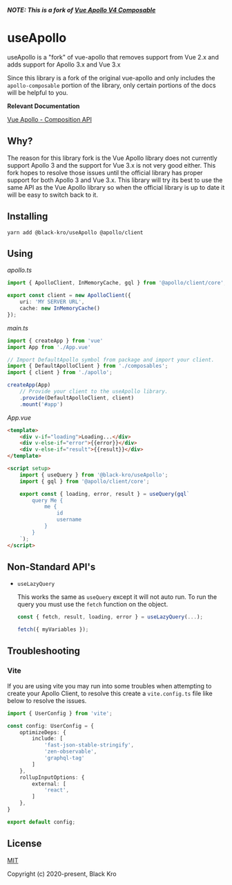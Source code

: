***NOTE: This is a fork of [Vue Apollo V4 Composable](https://github.com/vuejs/vue-apollo/tree/v4/packages/vue-apollo-composable)***

# useApollo
useApollo is a "fork" of vue-apollo that removes support from Vue 2.x and adds support for Apollo 3.x and Vue 3.x 

Since this library is a fork of the original vue-apollo and only includes the `apollo-composable` portion of the library, only certain portions of the docs will be helpful to you.

**Relevant Documentation**

[Vue Apollo - Composition API](https://v4.apollo.vuejs.org/api/use-query.html)

## Why?
The reason for this library fork is the Vue Apollo library does not currently support Apollo 3 and the support for Vue 3.x is not very good either. This fork hopes to resolve those issues until the official library has proper support for both Apollo 3 and Vue 3.x. This library will try its best to use the same API as the Vue Apollo library so when the official library is up to date it will be easy to switch back to it.

## Installing
```
yarn add @black-kro/useApollo @apollo/client
```

## Using

*apollo.ts*
```ts
import { ApolloClient, InMemoryCache, gql } from '@apollo/client/core';

export const client = new ApolloClient({
    uri: 'MY SERVER URL',
    cache: new InMemoryCache()
});
```

*main.ts*
```ts
import { createApp } from 'vue'
import App from './App.vue'

// Import DefaultApollo symbol from package and import your client.
import { DefaultApolloClient } from './composables';
import { client } from './apollo';

createApp(App)
    // Provide your client to the useApollo library.
    .provide(DefaultApolloClient, client)
    .mount('#app')
```

*App.vue*
```html
<template>
    <div v-if="loading">Loading...</div>
    <div v-else-if="error">{{error}}</div>
    <div v-else-if="result">{{result}}</div>
</template>

<script setup>
    import { useQuery } from '@black-kro/useApollo';
    import { gql } from '@apollo/client/core';

    export const { loading, error, result } = useQuery(gql`
        query Me {
            me {
                id
                username
            }
        }
    `);
</script>
```

## Non-Standard API's

- `useLazyQuery`
    
    This works the same as `useQuery` except it will not auto run. To run the query you must use the `fetch` function on the object.

    ```ts
    const { fetch, result, loading, error } = useLazyQuery(...);

    fetch({ myVariables });
    ```

## Troubleshooting

### Vite
If you are using vite you may run into some troubles when attempting to create your Apollo Client, to resolve this create a `vite.config.ts` file like below to resolve the issues.

```ts
import { UserConfig } from 'vite';

const config: UserConfig = {
    optimizeDeps: {
        include: [
            'fast-json-stable-stringify',
            'zen-observable',
            'graphql-tag'
        ]
    },
    rollupInputOptions: {
        external: [
            'react',
        ]
    },
}

export default config;
```

## License
[MIT](http://opensource.org/licenses/MIT)

Copyright (c) 2020-present, Black Kro